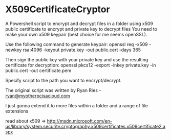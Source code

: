 # X509CertificateCryptor
A Powershell script to encrypt and decrypt files in a folder using x509 public certificate to encrypt and private key to decrypt files
You need to make your own x509 keypair (best choice for me seems openSSL).

Use the following command to generate keypair: 
openssl req -x509 -newkey rsa:4096 -keyout private.key -out public.cert -days 365

Then sign the public key with your private key and use the resulting certificate for decryption:
openssl pkcs12 -export -inkey private.key -in public.cert -out certificate.pem

Specify script to the path you want to encrypt/decrypt.

The original script was written by Ryan Ries - ryan@myotherpcisacloud.com

I just gonna extend it to more files within a folder and a range of file extensions

read about x509 => http://msdn.microsoft.com/en-us/library/system.security.cryptography.x509certificates.x509certificate2.aspx


